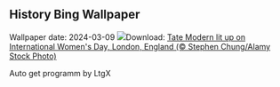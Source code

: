 ## History Bing Wallpaper
Wallpaper date: 2024-03-09
![](https://www.bing.com/th?id=OHR.TateLightUp_EN-CA4364910189_UHD.jpg&w=1000)Download: [Tate Modern lit up on International Women's Day, London, England (© Stephen Chung/Alamy Stock Photo)](https://www.bing.com/th?id=OHR.TateLightUp_EN-CA4364910189_UHD.jpg)

Auto get programm by LtgX
